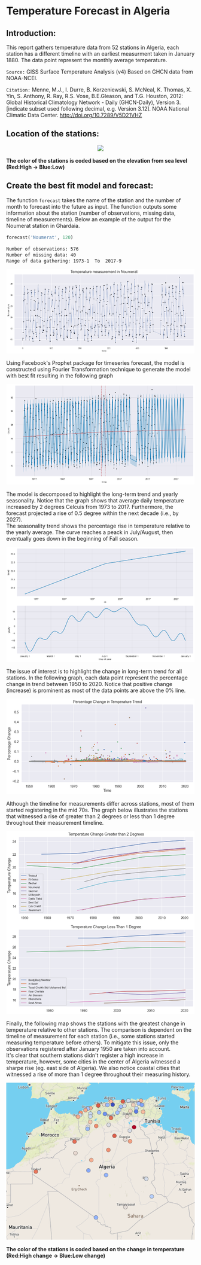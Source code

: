 # Temperature Forecast in Algeria

## Introduction:
This report gathers temperature data from 52 stations in Algeria, each station has a different timeline with an earliest measurment taken in January 1880. The data point represent the monthly average temperature.

```Source:``` GISS Surface Temperature Analysis (v4) Based on GHCN data from NOAA-NCEI.

```Citation:``` Menne, M.J., I. Durre, B. Korzeniewski, S. McNeal, K. Thomas, X. Yin, S. Anthony, R. Ray, 
R.S. Vose, B.E.Gleason, and T.G. Houston, 2012: Global Historical Climatology Network - 
Daily (GHCN-Daily), Version 3. [indicate subset used following decimal, 
e.g. Version 3.12]. 
NOAA National Climatic Data Center. http://doi.org/10.7289/V5D21VHZ  
  
  
## Location of the stations:
<p align="center"><img src="https://github.com/Tahahaha7/Temperature_Forecast_Algeria/blob/master/dz_station.png"></p>  

**The color of the stations is coded based on the elevation from sea level (Red:High → Blue:Low)**  
  
  
## Create the best fit model and forecast:
The function ```forecast``` takes the name of the station and the number of month to forecast into the future as input. The function outputs some information about the station (number of observations, missing data, timeline of measurements). Below an example of the output for the Noumerat station in Ghardaia.
```python
forecast('Noumerat', 120)
```
```
Number of observations: 576
Number of missing data: 40
Range of data gathering: 1973-1  To  2017-9
```
![Github](https://github.com/Tahahaha7/Temperature_Forecast_Algeria/blob/master/noumerat.png)  
    
        
Using Facebook's Prophet package for timeseries forecast, the model is constructed using Fourier Transformation technique to generate the model with best fit resulting in the following graph

![Github](https://github.com/Tahahaha7/Temperature_Forecast_Algeria/blob/master/noumerat_model.png)
  
    
      
The model is decomposed to highlight the long-term trend and yearly seasonality. Notice that the graph shows that average daily temperature increased by 2 degrees Celcuis from 1973 to 2017. Furthermore, the forecast projected a rise of 0.5 degree within the next decade (i.e., by 2027).  
The seasonality trend shows the percentage rise in temperature relative to the yearly average. The curve reaches a peack in July/August, then eventually goes down in the beginning of Fall season.

![Github](https://github.com/Tahahaha7/Temperature_Forecast_Algeria/blob/master/noumerat_forecast.png)  
  
  
  
The issue of interest is to highlight the change in long-term trend for all stations. In the following graph, each data point represent the percentage change in trend between 1950 to 2020. Notice that positive change (increase) is prominent as most of the data points are above the 0% line.  
  
![Github](https://github.com/Tahahaha7/Temperature_Forecast_Algeria/blob/master/percentage_change.png)  
  
  
Although the timeline for measurements differ across stations, most of them started registering in the mid 70s. The graph below illustrates the stations that witnessed a rise of greater than 2 degrees or less than 1 degree throughout their measurement timeline.  
  
![Github](https://github.com/Tahahaha7/Temperature_Forecast_Algeria/blob/master/temp_change.png)
  
  
Finally, the following map shows the stations with the greatest change in temperature relative to other stations. The comparison is dependent on the timeline of measurement for each station (i.e., some stations started measuring temperature before others). To mitigate this issue, only the observations registered after January 1950 are taken into account.  
It's clear that southern stations didn't register a high increase in temperature, however, some cities in the center of Algeria witnessed a sharpe rise (eg. east side of Algeria). We also notice coastal cities that witnessed a rise of more than 1 degree throughout their measuring history.  

<p align="center"><img src="https://github.com/Tahahaha7/Temperature_Forecast_Algeria/blob/master/final_algeria.png"></p>  
  
**The color of the stations is coded based on the change in temperature (Red:High change → Blue:Low change)**
